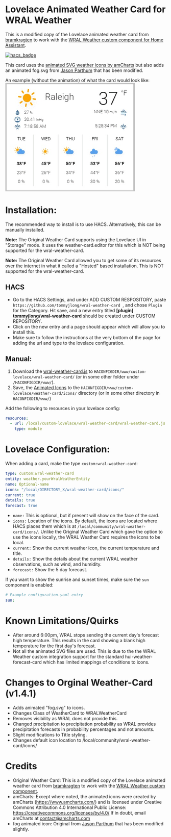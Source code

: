 # Lovelace Animated Weather Card for WRAL Weather

This is a modified copy of the Lovelace animated weather card from [bramkragten](https://github.com/bramkragten/weather-card) to work with the [WRAL Weather custom component for Home Assistant](https://github.com/tommyjlong/wral_weather).

[![hacs_badge](https://img.shields.io/badge/HACS-Custom-orange.svg?style=for-the-badge)](https://github.com/custom-components/hacs)

This card uses the [animated SVG weather icons by amCharts](https://www.amcharts.com/free-animated-svg-weather-icons/) but also adds an animated fog.svg from [Jason Parthum](https://community.home-assistant.io/t/animated-weather-icons-svg-for-all-dark-sky-values/150702) that has been modified.

An example (without the animation) of what the card would look like:
![Weather Card](https://github.com/tommyjlong/wral-weather-card/blob/master/wral-weather-card.jpg?raw=true)

# Installation:
The recommended way to install is to use HACS. Alternatively, this can be manually installed.

**Note:** The Original Weather Card supports using the Lovelace UI in "Storage" mode.  It uses the weather-card.editor for this which is NOT being supported for the wral-weather-card.

**Note:** The Original Weather Card allowed you to get some of its resources over the internet in what it called a "Hosted" based installation.  This is NOT supported for the wral-weather-card.
## HACS
- Go to the HACS Settings, and under ADD CUSTOM RESPOSITORY, paste ```https://github.com/tommyjlong/wral-weather-card ```, and chose ```Plugin``` for the Category.  Hit save, and a new entry titled **[plugin]
tommyjlong/wral-weather-card** should be created under CUSTOM REPOSITORY.  
- Click on the new entry and a page should appear which will allow you to install this.  
- Make sure to follow the instructions at the very bottom of the page for adding the url and type to the lovelace configuration.

## Manual:
1. Download the [wral-weather-card.js](https://github.com/tommyjlong/wral-weather-card/blob/master/dist/wral-weather-card.js) to `HACONFIGDIR/www/custom-lovelace/wral-weather-card/` (or in some other folder under `/HACONFIGDIR/www/`).
2. Save, the [Animated Icons](https://github.com/tommyjlong/wral-weather-card/tree/master/dist/icons/) to the `HACONFIGDIR/www/custom-lovelace/weather-card/icons/` directory (or in some other directory in `HACONFIGDIR/www/`)

Add the following to resources in your lovelace config:

```yaml
resources:
  - url: /local/custom-lovelace/wral-weather-card/wral-weather-card.js
    type: module
```

# Lovelace Configuration:

When adding a card, make the type `custom:wral-weather-card`:

```yaml
type: custom:wral-weather-card
entity: weather.yourWralWeatherEntity
name: Optional-name
icons: "/local/DIRECTORY_X/wral-weather-card/icons/"
current: true
details: true
forecast: true
```
- ```name:``` This is optional, but if present will show on the face of the card.
- ```icons:``` Location of the icons.  By default, the icons are located where HACS places them which is at ```/local/community/wral-weather-card/icons/```.  Unlike the Original Weather Card which gave the option to use the icons locally, the WRAL Weather Card requires the icons to be local.
- ```current:``` Show the current weather icon, the current temperature and title.
- ```details:``` Show the details about the current WRAL weather observations, such as wind, and humidity.
- ```forecast:``` Show the 5 day forecast.

If you want to show the sunrise and sunset times, make sure the `sun` component is enabled:

```yaml
# Example configuration.yaml entry
sun:
```

# Known Limitations/Quirks
- After around 6:00pm, WRAL stops sending the current day's forecast high temperature.  This results in the card showing a blank high temperature for the first day's forecast.
- Not all the animated SVG files are used.  This is due to the the WRAL Weather custom integration support for the standard hui-weather-forecast-card which has limited mappings of conditions to icons.
# Changes to Orginal Weather-Card (v1.4.1)
- Adds animated "fog.svg" to icons.
- Changes Class of WeatherCard to WRALWeatherCard
- Removes visibility as WRAL does not provide this.
- Changed precipitation to precipitation probability as WRAL provides precipitation forecasts in probability percentages and not amounts.
- Slight modifications to Title styling.
- Changes default icon location to /local/community/wral-weather-card/icons/ 

# Credits
- Original Weather Card: This is a modified copy of the Lovelace animated weather card from [bramkragten](https://github.com/bramkragten/weather-card) to work with the [WRAL Weather custom component](https://github.com/tommyjlong/wral_weather).
- amCharts: Except where noted, the animated icons were created by amCharts (https://www.amcharts.com/)
and is licensed under Creative Commons Attribution 4.0 International Public License:
https://creativecommons.org/licenses/by/4.0/
If in doubt, email amCharts at contact@amcharts.com
- fog animated icon: Original from  [Jason Parthum](https://community.home-assistant.io/t/animated-weather-icons-svg-for-all-dark-sky-values/150702) that has been modified slightly.

